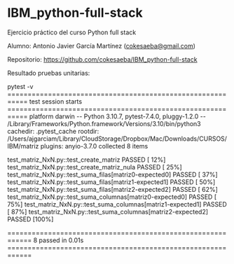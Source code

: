 # IBM_python-full-stack

Ejercicio práctico del curso Python full stack

Alumno: Antonio Javier García Martínez (cokesaeba@gmail.com)

Repositorio: https://github.com/cokesaeba/IBM_python-full-stack


Resultado pruebas unitarias:

pytest -v
=========================================================== test session starts ===========================================================
platform darwin -- Python 3.10.7, pytest-7.4.0, pluggy-1.2.0 -- /Library/Frameworks/Python.framework/Versions/3.10/bin/python3
cachedir: .pytest_cache
rootdir: /Users/ajgarciam/Library/CloudStorage/Dropbox/Mac/Downloads/CURSOS/IBM/matriz
plugins: anyio-3.7.0
collected 8 items

test_matriz_NxN.py::test_create_matriz PASSED                                                                                       [ 12%]
test_matriz_NxN.py::test_create_matriz_nula PASSED                                                                                  [ 25%]
test_matriz_NxN.py::test_suma_filas[matriz0-expected0] PASSED                                                                       [ 37%]
test_matriz_NxN.py::test_suma_filas[matriz1-expected1] PASSED                                                                       [ 50%]
test_matriz_NxN.py::test_suma_filas[matriz2-expected2] PASSED                                                                       [ 62%]
test_matriz_NxN.py::test_suma_columnas[matriz0-expected0] PASSED                                                                    [ 75%]
test_matriz_NxN.py::test_suma_columnas[matriz1-expected1] PASSED                                                                    [ 87%]
test_matriz_NxN.py::test_suma_columnas[matriz2-expected2] PASSED                                                                    [100%]

============================================================ 8 passed in 0.01s ============================================================

